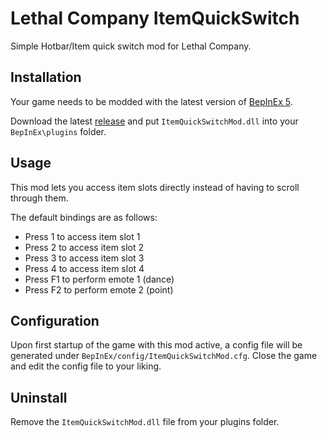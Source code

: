 # Lethal Company ItemQuickSwitch
Simple Hotbar/Item quick switch mod for Lethal Company.

## Installation
Your game needs to be modded with the latest version of [BepInEx 5](https://github.com/BepInEx/BepInEx).

Download the latest [release](https://github.com/vasanex/ItemQuickSwitchMod/releases) and put `ItemQuickSwitchMod.dll` 
into your `BepInEx\plugins` folder.

## Usage
This mod lets you access item slots directly instead of having to scroll through them.

The default bindings are as follows:
* Press 1 to access item slot 1
* Press 2 to access item slot 2
* Press 3 to access item slot 3
* Press 4 to access item slot 4
* Press F1 to perform emote 1 (dance)
* Press F2 to perform emote 2 (point)

## Configuration

Upon first startup of the game with this mod active, a config file will be generated under `BepInEx/config/ItemQuickSwitchMod.cfg`.
Close the game and edit the config file to your liking.

## Uninstall
Remove the `ItemQuickSwitchMod.dll` file from your plugins folder.